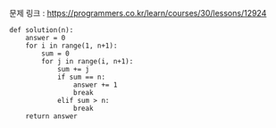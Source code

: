 문제 링크 : https://programmers.co.kr/learn/courses/30/lessons/12924

```
def solution(n):
    answer = 0
    for i in range(1, n+1):
        sum = 0
        for j in range(i, n+1):
            sum += j
            if sum == n:
                answer += 1
                break
            elif sum > n:
                break
    return answer
```

